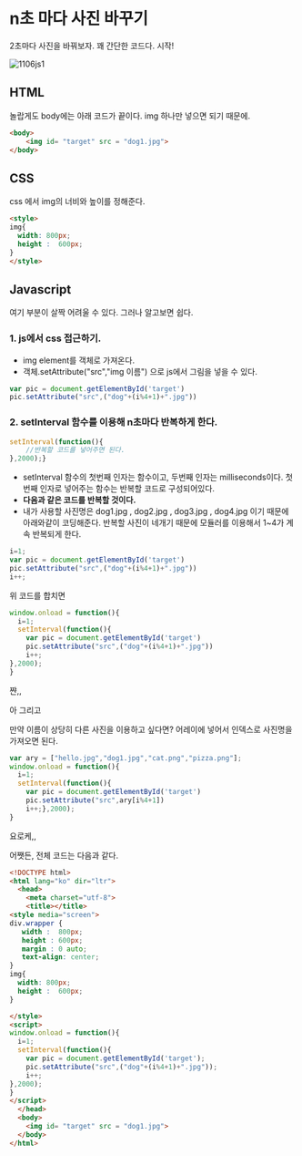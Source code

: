 # n초 마다 사진 바꾸기

2초마다 사진을 바꿔보자. 꽤 간단한 코드다. 시작! 

![1106js1](https://user-images.githubusercontent.com/37058233/98467637-b9b36280-2219-11eb-8091-04a8cc54232c.gif)

## **HTML**

놀랍게도 body에는 아래 코드가 끝이다. img 하나만 넣으면 되기 때문에. 

```html
<body>
    <img id= "target" src = "dog1.jpg">
</body>
```

## **CSS**

css 에서 img의 너비와 높이를 정해준다. 

```html
<style>
img{
  width: 800px;
  height :  600px;
}
</style>
```

## **Javascript**

여기 부분이 살짝 어려울 수 있다. 그러나 알고보면 쉽다.

### **1. js에서 css 접근하기.**

- img element를 객체로 가져온다. 
- 객체.setAttribute("src","img 이름") 으로 js에서 그림을 넣을 수 있다.

```javascript
var pic = document.getElementById('target')
pic.setAttribute("src",("dog"+(i%4+1)+".jpg"))
```

### **2. setInterval 함수를 이용해 n초마다 반복하게 한다.**

```javascript
setInterval(function(){
    //반복할 코드를 넣어주면 된다.
},2000);}
```

- setInterval 함수의 첫번째 인자는 함수이고, 두번째 인자는 milliseconds이다. 첫번째 인자로 넣어주는 함수는 반복할 코드로 구성되어있다.
- **다음과 같은 코드를 반복할 것이다.** 
- 내가 사용할 사진명은 dog1.jpg , dog2.jpg , dog3.jpg , dog4.jpg 이기 때문에 아래와같이 코딩해준다. 반복할 사진이 네개기 때문에 모듈러를 이용해서 1~4가 계속 반복되게 한다.

```javascript
i=1;
var pic = document.getElementById('target')
pic.setAttribute("src",("dog"+(i%4+1)+".jpg"))
i++;
```
위 코드를 합치면

```javascript
window.onload = function(){
  i=1;
  setInterval(function(){
    var pic = document.getElementById('target')
    pic.setAttribute("src",("dog"+(i%4+1)+".jpg"))
    i++;
},2000);
}
```

쨘,,

아 그리고

만약 이름이 상당히 다른 사진을 이용하고 싶다면? 어레이에 넣어서 인덱스로 사진명을 가져오면 된다. 

```javascript
var ary = ["hello.jpg","dog1.jpg","cat.png","pizza.png"];
window.onload = function(){
  i=1;
  setInterval(function(){
    var pic = document.getElementById('target')
    pic.setAttribute("src",ary[i%4+1])
    i++;},2000);
}
```

요로케,, 

어쨋든, 전체 코드는 다음과 같다.

```html
<!DOCTYPE html>
<html lang="ko" dir="ltr">
  <head>
    <meta charset="utf-8">
    <title></title>
<style media="screen">
div.wrapper {
   width :  800px;
   height : 600px;
   margin : 0 auto;
   text-align: center;
}
img{
  width: 800px;
  height :  600px;
}

</style>
<script>
window.onload = function(){
  i=1;
  setInterval(function(){
    var pic = document.getElementById('target');
    pic.setAttribute("src",("dog"+(i%4+1)+".jpg"));
    i++;
},2000);
}
</script>
  </head>
  <body>
    <img id= "target" src = "dog1.jpg">
  </body>
</html>
```

